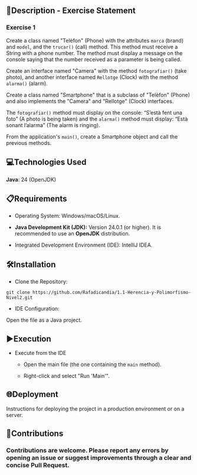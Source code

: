 
<br>

## 📄Description - Exercise Statement

### Exercise 1

Create a class named "Telèfon" (Phone) with the attributes `marca` (brand) and `model`, and the `trucar()` (call) method. This method must receive a String with a phone number. The method must display a message on the console saying that the number received as a parameter is being called.

Create an interface named "Camera" with the method `fotografiar()` (take photo), and another interface named `Rellotge` (Clock) with the method `alarma()` (alarm).

Create a class named "Smartphone" that is a subclass of "Telèfon" (Phone) and also implements the "Camera" and "Rellotge" (Clock) interfaces.

The `fotografiar()` method must display on the console: “S’està fent una foto” (A photo is being taken) and the `alarma()` method must display: “Està sonant l’alarma” (The alarm is ringing).

From the application's `main()`, create a Smartphone object and call the previous methods.

## 💻Technologies Used

**Java**: 24 (OpenJDK)

## 📋Requirements

- Operating System: Windows/macOS/Linux.

- **Java Development Kit (JDK):** Version 24.0.1 (or higher). It is recommended to use an **OpenJDK** distribution.

- Integrated Development Environment (IDE): IntelliJ IDEA.

## 🛠️Installation

- Clone the Repository:

```
git clone https://github.com/Rafadicandia/1.1-Herencia-y-Polimorfismo-Nivel2.git
```

- IDE Configuration:

Open the file as a Java project.

## ▶️Execution

- Execute from the IDE
  - Open the main file (the one containing the `main` method).

  - Right-click and select "Run 'Main'".

## 🌐Deployment

Instructions for deploying the project in a production environment or on a server.

## 🤝Contributions

### Contributions are welcome. Please report any errors by opening an issue or suggest improvements through a clear and concise Pull Request.